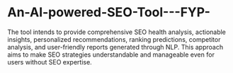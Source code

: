 # An-AI-powered-SEO-Tool---FYP-
The tool intends to provide comprehensive SEO health analysis, actionable insights, personalized recommendations, ranking predictions, competitor analysis, and user-friendly reports generated through NLP. This approach aims to make SEO strategies understandable and manageable even for users without SEO expertise.
